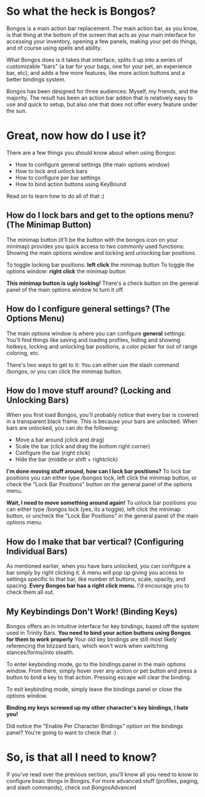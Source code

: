 # So what the heck is Bongos? #


Bongos is a main action bar replacement.  The main action bar, as you know, is that thing at the bottom of the screen that acts as your main interface for accessing your inventory, opening a few panels, making your pet do things, and of course using spells and ability.

What Bongos does is it takes that interface, splits it up into a series of customizable "bars" (a bar for your bags, one for your pet, an experience bar, etc), and adds a few more features, like more action buttons and a better bindings system.

Bongos has been designed for three audiences: Myself, my friends, and the majority.  The result has been an action bar addon that is relatively easy to use and quick to setup, but also one that does not offer every feature under the sun.


# Great, now how do I use it? #

There are a few things you should know about when using Bongos:
  * How to configure general settings (the main options window)
  * How to lock and unlock bars
  * How to configure per bar settings
  * How to bind action buttons using KeyBound

Read on to learn how to do all of that :)


## How do I lock bars and get to the options menu? (The Minimap Button) ##

The minimap button (it'll be the button with the bongos icon on your minimap) provides you quick access to two commonly used functions:  Showing the main options window and locking and unlocking bar positions.

To toggle locking bar positions:  **left click** the minimap button
To toggle the options window:  **right click** the minimap button

**This minimap button is ugly looking!**
There's a check button on the general panel of the main options window to turn it off.



## How do I configure general settings? (The Options Menu) ##

The main options window is where you can configure **general** settings:  You'll find things like saving and loading profiles, hiding and showing hotkeys, locking and unlocking bar positions, a color picker for out of range coloring, etc.

There's two ways to get to it:  You can either use the slash command /bongos, or you can click the minimap button.



## How do I move stuff around? (Locking and Unlocking Bars) ##

When you first load Bongos, you'll probably notice that every bar is covered in a transparent black frame.  This is because your bars are unlocked.  When bars are unlocked, you can do the following:
  * Move a bar around (click and drag)
  * Scale the bar (click and drag the bottom right corner)
  * Configure the bar (right click)
  * Hide the bar (middle or shift + rightclick)

**I'm done moving stuff around, how can I lock bar positions?**
To lock bar positions you can either type /bongos lock, left click the minimap button, or check the "Lock Bar Positions" button on the general panel of the options menu.

**Wait, I need to move something around again!**
To unlock bar positions you can either type /bongos lock (yes, its a toggle), left click the minimap button, or uncheck the "Lock Bar Positions" in the general panel of the main options menu.


## How do I make that bar vertical? (Configuring Individual Bars) ##

As mentioned earlier, when you have bars unlocked, you can configure a bar simply by right clicking it.  A menu will pop up giving you access to settings specific to that bar, like number of buttons, scale, opacity, and spacing. **Every Bongos bar has a right click menu.**  I'd encourage you to check them all out.


## My Keybindings Don't Work! (Binding Keys) ##

Bongos offers an in intuitive interface for key bindings, based off the system used in Trinity Bars.  **You need to bind your action buttons using Bongos for them to work properly**  Your old key bindings are still most likely referencing the blizzard bars, which won't work when switching stances/forms/into stealth.

To enter keybinding mode, go to the bindings panel in the main options window.  From there, simply hover over any action or pet button and press a button to bind a key to that action.  Pressing escape will clear the binding.

To exit keybinding mode, simply leave the bindings panel or close the options window.

**Binding my keys screwed up my other character's key bindings, I hate you!**

Did notice the "Enable Per Character Bindings" option on the bindings panel?  You're going to want to check that :)


# So, is that all I need to know? #

If you've read over the previous section, you'll know all you need to know to configure bsaic things in Bongos.  For more advanced stuff (profiles, paging, and slash commands), check out BongosAdvanced